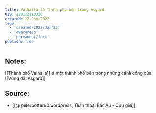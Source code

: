 ```yaml
---
title: Valhalla là thành phố bên trong Asgard
UID: 220122120320
created: 22-Jan-2022
tags:
  - 'created/2022/Jan/22'
  - 'evergreen'
  - 'permanent/fact'
publish: True
---
```

## Notes:
[[Thành phố Valhalla]] là một thành phố bên trong những cánh cổng của [[Vùng đất Asgard]]

## Source:
- [[@ peterpotter90.wordpress, Thần thoại Bắc Âu - Cửu giới]]


